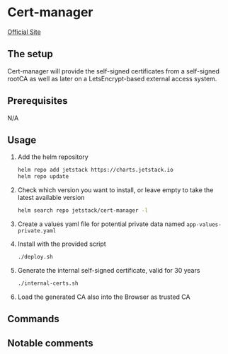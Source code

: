 # Cert-manager

[Official Site](https://cert-manager.io/)

## The setup

Cert-manager will provide the self-signed certificates from a self-signed rootCA as well as later on a LetsEncrypt-based external access system.

## Prerequisites

N/A

## Usage

1. Add the helm repository

    ```bash
    helm repo add jetstack https://charts.jetstack.io
    helm repo update
    ```

2. Check which version you want to install, or leave empty to take the latest available version

    ```bash
    helm search repo jetstack/cert-manager -l
    ```

3. Create a values yaml file for potential private data named `app-values-private.yaml`

4. Install with the provided script

    ```bash
    ./deploy.sh
    ```

5. Generate the internal self-signed certificate, valid for 30 years

    ```bash
    ./internal-certs.sh
    ```

6. Load the generated CA also into the Browser as trusted CA

## Commands

## Notable comments
